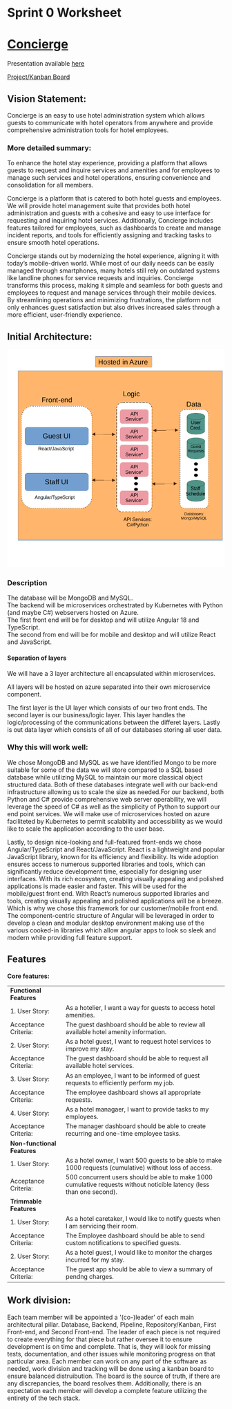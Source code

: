 # Sprint 0 Worksheet 

# [**Concierge**](https://github.com/rainclouded/Concierge)

Presentation available [here](https://umanitoba.sharepoint.com/:p:/r/sites/COMP4350/Shared%20Documents/General/Sprint%200/FullPresentation.pptx?d=w097f0f3995644dca837a1eb97dde907b&csf=1&web=1&e=fyVh6n)

[Project/Kanban Board](https://github.com/users/rainclouded/projects/2)

## Vision Statement:

Concierge is an easy to use hotel administration system which allows guests to communicate with hotel operators from anywhere and provide comprehensive administration tools for hotel employees.

### More detailed summary: 

To enhance the hotel stay experience, providing a platform that allows guests to request and inquire services and amenities and for employees to manage such services and hotel operations, ensuring convenience and consolidation for all members.

 

Concierge is a platform that is catered to both hotel guests and employees. We will provide hotel management suite that provides both hotel administration and guests with a cohesive and easy to use interface for requesting and inquiring hotel services. Additionally, Concierge includes features tailored for employees, such as dashboards to create and manage incident reports, and tools for efficiently assigning and tracking tasks to ensure smooth hotel operations.

 

Concierge stands out by modernizing the hotel experience, aligning it with today’s mobile-driven world. While most of our daily needs can be easily managed through smartphones, many hotels still rely on outdated systems like landline phones for service requests and inquiries. Concierge transforms this process, making it simple and seamless for both guests and employees to request and manage services through their mobile devices. By streamlining operations and minimizing frustrations, the platform not only enhances guest satisfaction but also drives increased sales through a more efficient, user-friendly experience.


## Initial Architecture:

![Architecture Diagram](/Docs/Sprint0/images/arch.png)

### Description
The database will be MongoDB and MySQL.\
The backend will be microservices orchestrated by Kubernetes with Python (and maybe C#) webservers hosted on Azure.\
The first front end will be for desktop and will utilize Angular 18 and TypeScript.\
The second from end will be for mobile and desktop and will utilize React and JavaScript.

#### Separation of layers


We will have a 3 layer architecture all encapsulated within microservices.

All layers will be hosted on azure separated into their own microservice component.

The first layer is the UI layer which consists of our two front ends. The second layer is our business/logic layer. This layer handles the logic/processing of the communications between the differet layers. Lastly is out data layer which consists of all of our databases storing all user data.


### Why this will work well:

We chose MongoDB and MySQL as we have identified Mongo to be more suitable for some of the data we will store compared to a SQL based database while utilizing MySQL to maintain our more classical object structured data. Both of these databases integrate well with our back-end infrastructure allowing us to scale the size as needed.​For our backend, both Python and C# provide comprehensive web server operability, we will leverage the speed of C# as well as the simplicity of Python to support our end point services. We will make use of microservices hosted on azure faciliteted by Kubernetes to permit scalability and accessibility as we would like to scale the application according to the user base.  

​Lastly, to design nice-looking and full-featured front-ends we chose Angular/TypeScript and React/JavaScript. React is a lightweight and popular JavaScript library, known for its efficiency and flexibility. Its wide adoption ensures access to numerous supported libraries and tools, which can significantly reduce development time, especially for designing user interfaces. With its rich ecosystem, creating visually appealing and polished applications is made easier and faster. This will be used for the mobile/guest front end. With React’s numerous supported libraries and tools, creating visually appealing and polished applications will be a breeze. Which is why we chose this framework for our customer/mobile front end. The component-centric structure of Angular will be leveraged in order to develop a clean and modular desktop environment making use of the various cooked-in libraries which allow angular apps to look so sleek and modern while providing full feature support.

## Features

**Core features:**

|||
|--|--|
|**Functional Features**|
|1. User Story: |As a hotelier, I want a way for guests to access hotel amenities.|
|Acceptance Criteria:|The guest dashboard should be able to review all available hotel amenity information.|
|2. User Story:| As a hotel guest, I want to request hotel services to improve my stay.|
|Acceptance Criteria:|The guest dashboard should be able to request all available hotel services.|
|3. User Story:|As an employee, I want to be informed of guest requests to efficiently perform my job.|
|Acceptance Criteria:|The employee dashboard shows all appropriate requests.|
|4. User Story:| As a hotel managaer, I want to provide tasks to my employees.|
|Acceptance Criteria:|The manager dashboard should be able to create recurring and one-time employee tasks.|
|**Non-functional Features**|
|1. User Story: | As a hotel owner, I want 500 guests to be able to make 1000 requests (cumulative) without loss of access.|
|Acceptance Criteria:|500 concurrent users should be able to make 1000 cumulative requests without noticible latency (less than one second).|
|**Trimmable Features** |
|1. User Story: |As a hotel caretaker, I would like to notify guests when I am servicing their room.|
|Acceptance Criteria:|The Employee dashboard should be able to send custom notifications to specified guests.|
|2. User Story: | As a hotel guest, I would like to monitor the charges incurred for my stay.|
|Acceptance Criteria:|The guest app should be able to view a summary of pendng charges.|




## Work division:

Each team member will be appointed a '(co-)leader' of each main architectural pillar.
Database, Backend, Pipeline, Repository/Kanban, First Front-end, and Second Front-end.
The leader of each piece is not required to create everything for that piece but rather oversee it to ensure development is on time and complete. That is, they will look for missing tests, documentation, and other issues while monitoring progress on that particular area. Each member can work on any part of the software as needed, work division and tracking will be done using a kanban board to ensure balanced distruibution. The board is the source of truth, if there are any discrepancies, the board resolves them. Additionally, there is an expectation each member will develop a complete feature utilizing the entirety of the tech stack.

